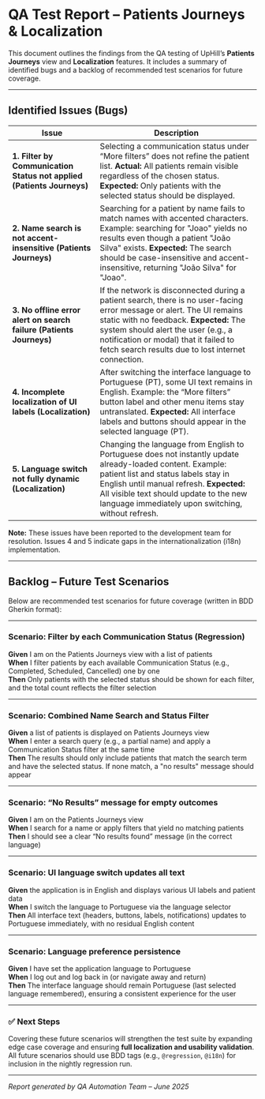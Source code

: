 # QA Test Report – Patients Journeys & Localization

This document outlines the findings from the QA testing of UpHill’s **Patients Journeys** view and **Localization** features. It includes a summary of identified bugs and a backlog of recommended test scenarios for future coverage.

---

## Identified Issues (Bugs)

| Issue | Description |
|------ |------------ |
| **1. Filter by Communication Status not applied (Patients Journeys)** | Selecting a communication status under “More filters” does not refine the patient list. **Actual:** All patients remain visible regardless of the chosen status. **Expected:** Only patients with the selected status should be displayed. |
| **2. Name search is not accent-insensitive (Patients Journeys)** | Searching for a patient by name fails to match names with accented characters. Example: searching for "Joao" yields no results even though a patient "João Silva" exists. **Expected:** The search should be case-insensitive and accent-insensitive, returning "João Silva" for "Joao". |
| **3. No offline error alert on search failure (Patients Journeys)** | If the network is disconnected during a patient search, there is no user-facing error message or alert. The UI remains static with no feedback. **Expected:** The system should alert the user (e.g., a notification or modal) that it failed to fetch search results due to lost internet connection. |
| **4. Incomplete localization of UI labels (Localization)** | After switching the interface language to Portuguese (PT), some UI text remains in English. Example: the “More filters” button label and other menu items stay untranslated. **Expected:** All interface labels and buttons should appear in the selected language (PT). |
| **5. Language switch not fully dynamic (Localization)** | Changing the language from English to Portuguese does not instantly update already-loaded content. Example: patient list and status labels stay in English until manual refresh. **Expected:** All visible text should update to the new language immediately upon switching, without refresh. |

**Note:** These issues have been reported to the development team for resolution. Issues 4 and 5 indicate gaps in the internationalization (i18n) implementation.

---

## Backlog – Future Test Scenarios

Below are recommended test scenarios for future coverage (written in BDD Gherkin format):

---

### Scenario: Filter by each Communication Status (Regression)

**Given** I am on the Patients Journeys view with a list of patients  
**When** I filter patients by each available Communication Status (e.g., Completed, Scheduled, Cancelled) one by one  
**Then** Only patients with the selected status should be shown for each filter, and the total count reflects the filter selection  

---

### Scenario: Combined Name Search and Status Filter

**Given** a list of patients is displayed on Patients Journeys view  
**When** I enter a search query (e.g., a partial name) and apply a Communication Status filter at the same time  
**Then** The results should only include patients that match the search term and have the selected status. If none match, a "no results" message should appear  

---

### Scenario: “No Results” message for empty outcomes

**Given** I am on the Patients Journeys view  
**When** I search for a name or apply filters that yield no matching patients  
**Then** I should see a clear “No results found” message (in the correct language)  

---

### Scenario: UI language switch updates all text

**Given** the application is in English and displays various UI labels and patient data  
**When** I switch the language to Portuguese via the language selector  
**Then** All interface text (headers, buttons, labels, notifications) updates to Portuguese immediately, with no residual English content  

---

### Scenario: Language preference persistence

**Given** I have set the application language to Portuguese  
**When** I log out and log back in (or navigate away and return)  
**Then** The interface language should remain Portuguese (last selected language remembered), ensuring a consistent experience for the user  

---

### ✅ Next Steps

Covering these future scenarios will strengthen the test suite by expanding edge case coverage and ensuring **full localization and usability validation**. All future scenarios should use BDD tags (e.g., `@regression`, `@i18n`) for inclusion in the nightly regression run.

---

*Report generated by QA Automation Team – June 2025*
